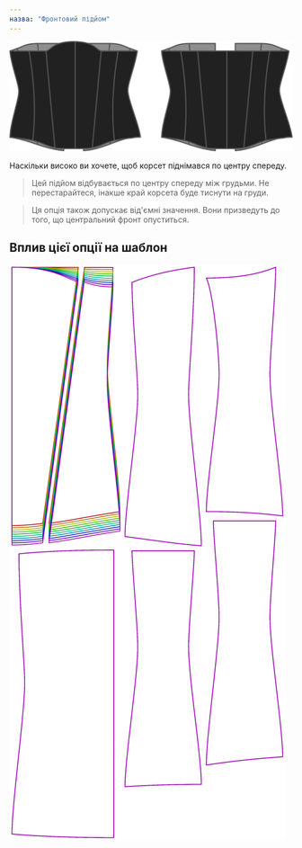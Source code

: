```yaml
---
назва: "Фронтовий підйом"
---
```


![Варіант переднього підйому на Cathrin](./frontrise.svg)

Наскільки високо ви хочете, щоб корсет піднімався по центру спереду.

> Цей підйом відбувається по центру спереду між грудьми. Не перестарайтеся, інакше край корсета буде тиснути на груди.

> Ця опція також допускає від'ємні значення. Вони призведуть до того, що центральний фронт опуститься.

## Вплив цієї опції на шаблон

![На цьому зображенні показано вплив цієї опції шляхом накладання декількох варіантів, які мають різне значення для цієї опції](cathrin_frontrise_sample.svg "Вплив цієї опції на шаблон")
